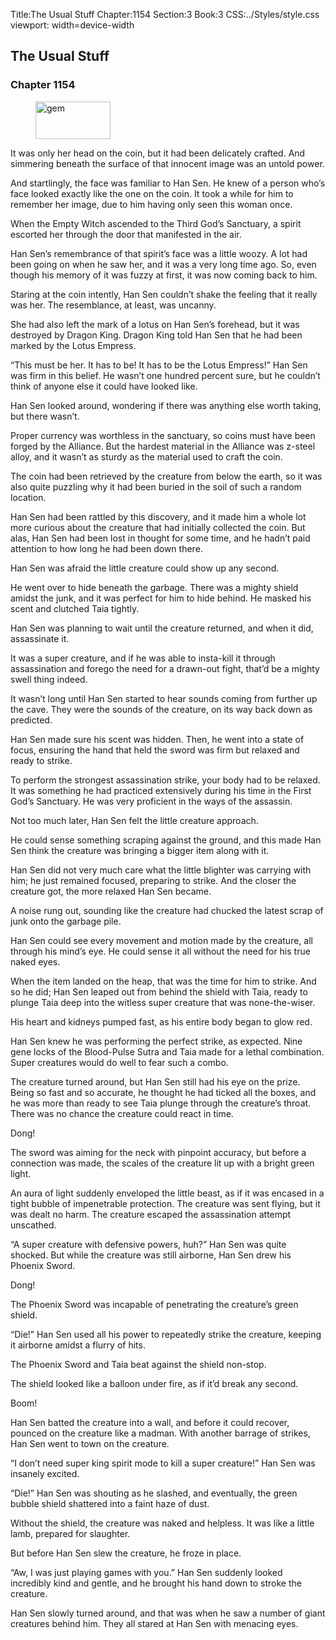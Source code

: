 Title:The Usual Stuff 
Chapter:1154 
Section:3 
Book:3 
CSS:../Styles/style.css 
viewport: width=device-width
  
## The Usual Stuff
### Chapter 1154
  
<figure>
	<img src="../Images/gem.gif" alt="gem" id="gem" width="120" height="60" />
</figure>
  

  
It was only her head on the coin, but it had been delicately crafted. And simmering beneath the surface of that innocent image was an untold power.

And startlingly, the face was familiar to Han Sen. He knew of a person who’s face looked exactly like the one on the coin. It took a while for him to remember her image, due to him having only seen this woman once.

When the Empty Witch ascended to the Third God’s Sanctuary, a spirit escorted her through the door that manifested in the air.

Han Sen’s remembrance of that spirit’s face was a little woozy. A lot had been going on when he saw her, and it was a very long time ago. So, even though his memory of it was fuzzy at first, it was now coming back to him.

Staring at the coin intently, Han Sen couldn’t shake the feeling that it really was her. The resemblance, at least, was uncanny.

She had also left the mark of a lotus on Han Sen’s forehead, but it was destroyed by Dragon King. Dragon King told Han Sen that he had been marked by the Lotus Empress.

“This must be her. It has to be! It has to be the Lotus Empress!” Han Sen was firm in this belief. He wasn’t one hundred percent sure, but he couldn’t think of anyone else it could have looked like.

Han Sen looked around, wondering if there was anything else worth taking, but there wasn’t.

Proper currency was worthless in the sanctuary, so coins must have been forged by the Alliance. But the hardest material in the Alliance was z-steel alloy, and it wasn’t as sturdy as the material used to craft the coin.

The coin had been retrieved by the creature from below the earth, so it was also quite puzzling why it had been buried in the soil of such a random location.

Han Sen had been rattled by this discovery, and it made him a whole lot more curious about the creature that had initially collected the coin. But alas, Han Sen had been lost in thought for some time, and he hadn’t paid attention to how long he had been down there.

Han Sen was afraid the little creature could show up any second.

He went over to hide beneath the garbage. There was a mighty shield amidst the junk, and it was perfect for him to hide behind. He masked his scent and clutched Taia tightly.

Han Sen was planning to wait until the creature returned, and when it did, assassinate it.

It was a super creature, and if he was able to insta-kill it through assassination and forego the need for a drawn-out fight, that’d be a mighty swell thing indeed.

It wasn’t long until Han Sen started to hear sounds coming from further up the cave. They were the sounds of the creature, on its way back down as predicted.

Han Sen made sure his scent was hidden. Then, he went into a state of focus, ensuring the hand that held the sword was firm but relaxed and ready to strike.

To perform the strongest assassination strike, your body had to be relaxed. It was something he had practiced extensively during his time in the First God’s Sanctuary. He was very proficient in the ways of the assassin.

Not too much later, Han Sen felt the little creature approach.

He could sense something scraping against the ground, and this made Han Sen think the creature was bringing a bigger item along with it.

Han Sen did not very much care what the little blighter was carrying with him; he just remained focused, preparing to strike. And the closer the creature got, the more relaxed Han Sen became.

A noise rung out, sounding like the creature had chucked the latest scrap of junk onto the garbage pile.

Han Sen could see every movement and motion made by the creature, all through his mind’s eye. He could sense it all without the need for his true naked eyes.

When the item landed on the heap, that was the time for him to strike. And so he did; Han Sen leaped out from behind the shield with Taia, ready to plunge Taia deep into the witless super creature that was none-the-wiser.

His heart and kidneys pumped fast, as his entire body began to glow red.

Han Sen knew he was performing the perfect strike, as expected. Nine gene locks of the Blood-Pulse Sutra and Taia made for a lethal combination. Super creatures would do well to fear such a combo.

The creature turned around, but Han Sen still had his eye on the prize. Being so fast and so accurate, he thought he had ticked all the boxes, and he was more than ready to see Taia plunge through the creature’s throat. There was no chance the creature could react in time.

Dong!

The sword was aiming for the neck with pinpoint accuracy, but before a connection was made, the scales of the creature lit up with a bright green light.

An aura of light suddenly enveloped the little beast, as if it was encased in a tight bubble of impenetrable protection. The creature was sent flying, but it was dealt no harm. The creature escaped the assassination attempt unscathed.

“A super creature with defensive powers, huh?” Han Sen was quite shocked. But while the creature was still airborne, Han Sen drew his Phoenix Sword.

Dong!

The Phoenix Sword was incapable of penetrating the creature’s green shield.

“Die!” Han Sen used all his power to repeatedly strike the creature, keeping it airborne amidst a flurry of hits.

The Phoenix Sword and Taia beat against the shield non-stop.

The shield looked like a balloon under fire, as if it’d break any second.

Boom!

Han Sen batted the creature into a wall, and before it could recover, pounced on the creature like a madman. With another barrage of strikes, Han Sen went to town on the creature.

“I don’t need super king spirit mode to kill a super creature!” Han Sen was insanely excited.

“Die!” Han Sen was shouting as he slashed, and eventually, the green bubble shield shattered into a faint haze of dust.

Without the shield, the creature was naked and helpless. It was like a little lamb, prepared for slaughter.

But before Han Sen slew the creature, he froze in place.

“Aw, I was just playing games with you.” Han Sen suddenly looked incredibly kind and gentle, and he brought his hand down to stroke the creature.

Han Sen slowly turned around, and that was when he saw a number of giant creatures behind him. They all stared at Han Sen with menacing eyes.